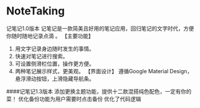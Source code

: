 # NoteTaking
记笔记1.0版本
记笔记是一款简美且好用的笔记应用，回归笔记的文字时代，方便你随时随地记录点滴 。 
【主要功能】 
1. 用文字记录身边随时发生的事情。 
2. 快速对笔记进行搜索。 
3. 可设置侧滑栏位置，操作更方便。 
4. 两种笔记展示样式，更美观。 
【界面设计】 
遵循Google Material Design，悬浮滑动按钮，上滑隐藏导航条。

####记笔记1.3版本
添加更换主题功能，提供十二款混搭纯色配色，一定有你的菜！
优化备份功能为用户需要时点击备份
优化了代码逻辑
